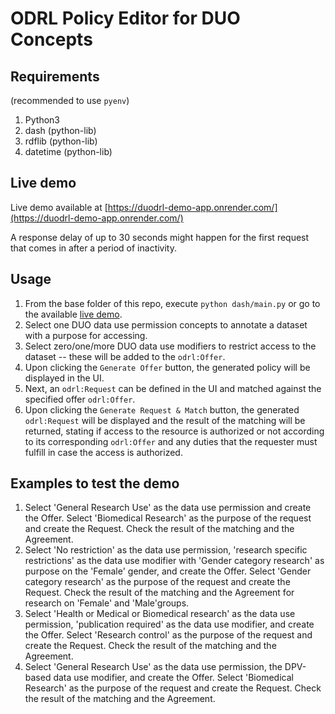# ODRL Policy Editor for DUO Concepts

## Requirements
(recommended to use `pyenv`)

1. Python3
2. dash (python-lib)
3. rdflib (python-lib)
4. datetime (python-lib)

## Live demo

Live demo available at [https://duodrl-demo-app.onrender.com/](https://duodrl-demo-app.onrender.com/)

A response delay of up to 30 seconds might happen for the first request that comes in after a period of inactivity.

## Usage

1. From the base folder of this repo, execute `python dash/main.py` or go to the available [live demo](https://duodrl-demo-app.onrender.com/).
2. Select one DUO data use permission concepts to annotate a dataset with a purpose for accessing.
3. Select zero/one/more DUO data use modifiers to restrict access to the dataset -- these will be added to the `odrl:Offer`.
4. Upon clicking the `Generate Offer` button, the generated policy will be displayed in the UI.
5. Next, an `odrl:Request` can be defined in the UI and matched against the specified offer `odrl:Offer`.
6. Upon clicking the `Generate Request & Match` button, the generated `odrl:Request` will be displayed and the result of the matching will be returned, stating if access to the resource is authorized or not according to its corresponding `odrl:Offer` and any duties that the requester must fulfill in case the access is authorized.

## Examples to test the demo

1. Select 'General Research Use' as the data use permission and create the Offer. Select 'Biomedical Research' as the purpose of the request and create the Request. Check the result of the matching and the Agreement.
2. Select 'No restriction' as the data use permission, 'research specific restrictions' as the data use modifier with 'Gender category research' as purpose on the 'Female' gender, and create the Offer. Select 'Gender category research' as the purpose of the request and create the Request. Check the result of the matching and the Agreement for research on 'Female' and 'Male'groups.
3. Select 'Health or Medical or Biomedical research' as the data use permission, 'publication required' as the data use modifier, and create the Offer. Select 'Research control' as the purpose of the request and create the Request. Check the result of the matching and the Agreement.
4. Select 'General Research Use' as the data use permission, the DPV-based data use modifier, and create the Offer. Select 'Biomedical Research' as the purpose of the request and create the Request. Check the result of the matching and the Agreement.
